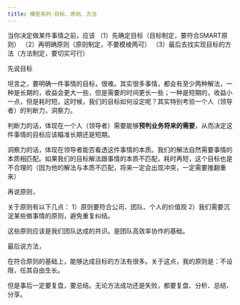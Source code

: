 ```yaml
---
title: 模型系列-目标、原则、方法
---
```


当你决定做某件事情之前，应该
（1）先确定目标（目标制定，要符合SMART原则）
（2）再明确原则（原则制定，不要模棱两可）
（3）最后去找实现目标的方法（方法制定，要切实可行）

先说目标

坦言之，要明确一件事情的目标，很难。其实很多事情，都会有至少两种解法，一种是长期的，收益会更大一些，但是需要的时间更长一些；一种是短期的，收益小一点，但是耗时短。这时候，我们的目标如何设定呢？其实特别考验一个人（领导者）的判断力，洞察力。

判断力的话，体现在一个人（领导者）需要能够**预判业务将来的需要**，从而决定这件事情的目标应该瞄准长期还是短期。

洞察力的话，体现在领导者能否看透这件事情的本质。我们的解法自然需要事情的本质相匹配。如果我们的目标解法跟事情的本质不匹配，耗时再短，这个目标也是不合理的（因为他的解法与本质不匹配，将来一定会出现冲突，一定需要推翻重来）

再说原则，

关于原则有以下几点：
1）原则要符合公司、团队、个人的价值观
2）我们需要沉淀某些做事情的原则，避免重复纠结。

这些原则应该是我们团队达成的共识。是团队高效率协作的基础。

最后说方法，

在符合原则的基础上，能够达成目标的方法有很多。关于这点，我的原则是：不设限，任其自由生长。

但是事后一定要复盘，要总结。无论方法成功还是失败，都要复盘、分析、总结、分享。
